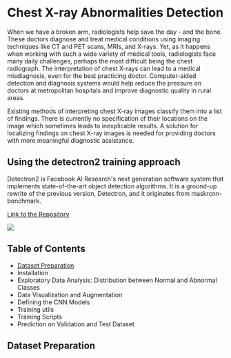 # Chest X-ray Abnormalities Detection

When we have a broken arm, radiologists help save the day - and the bone. These doctors diagnose and treat medical conditions using imaging techniques like CT and PET scans, MRIs, and X-rays. Yet, as it happens when working with such a wide variety of medical tools, radiologists face many daily challenges, perhaps the most difficult being the chest radiograph. The interpretation of chest X-rays can lead to a medical misdiagnosis, even for the best practicing doctor. Computer-aided detection and diagnosis systems would help reduce the pressure on doctors at metropolitan hospitals and improve diagnostic quality in rural areas.

Existing methods of interpreting chest X-ray images classify them into a list of findings. There is currently no specification of their locations on the image which sometimes leads to inexplicable results. A solution for localizing findings on chest X-ray images is needed for providing doctors with more meaningful diagnostic assistance.


## Using the detectron2 training approach
Detectron2 is Facebook AI Research's next generation software system that implements state-of-the-art object detection algorithms. It is a ground-up rewrite of the previous version, Detectron, and it originates from maskrcnn-benchmark.

[Link to the Repository](https://github.com/facebookresearch/detectron2)

![](https://user-images.githubusercontent.com/1381301/66535560-d3422200-eace-11e9-9123-5535d469db19.png)

## Table of Contents
- [Dataset Preparation](#Dataset-Preparation)
- Installation
- Exploratory Data Analysis: Distribution between Normal and Abnormal Classes
- Data Visualization and Augmentation
- Defining the CNN Models
- Training utils
- Training Scripts
- Prediction on Validation and Test Dataset

## Dataset Preparation
